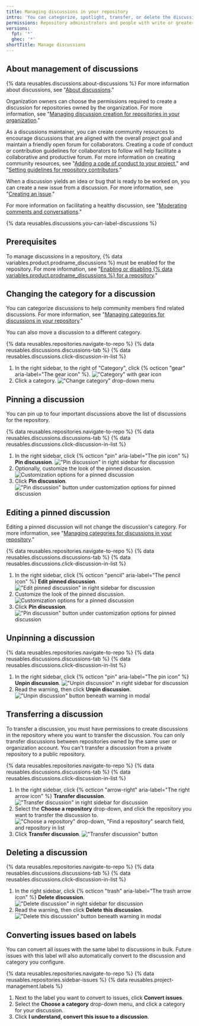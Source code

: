 ```yaml
---
title: Managing discussions in your repository
intro: 'You can categorize, spotlight, transfer, or delete the discussions in a repository.'
permissions: Repository administrators and people with write or greater access to a repository can manage discussions in the repository.
versions:
  fpt: '*'
  ghec: '*'
shortTitle: Manage discussions
---
```



## About management of discussions

{% data reusables.discussions.about-discussions %} For more information about discussions, see "[About discussions](/discussions/collaborating-with-your-community-using-discussions/about-discussions)."

Organization owners can choose the permissions required to create a discussion for repositories owned by the organization. For more information, see "[Managing discussion creation for repositories in your organization](/organizations/managing-organization-settings/managing-discussion-creation-for-repositories-in-your-organization)."

As a discussions maintainer, you can create community resources to encourage discussions that are aligned with the overall project goal and maintain a friendly open forum for collaborators. Creating a code of conduct or contribution guidelines for collaborators to follow will help facilitate a collaborative and productive forum. For more information on creating community resources, see "[Adding a code of conduct to your project](/communities/setting-up-your-project-for-healthy-contributions/adding-a-code-of-conduct-to-your-project)," and "[Setting guidelines for repository contributors](/communities/setting-up-your-project-for-healthy-contributions/setting-guidelines-for-repository-contributors)."

When a discussion yields an idea or bug that is ready to be worked on, you can create a new issue from a discussion. For more information, see "[Creating an issue](/issues/tracking-your-work-with-issues/creating-an-issue#creating-an-issue-from-a-discussion)."

For more information on facilitating a healthy discussion, see "[Moderating comments and conversations](/communities/moderating-comments-and-conversations)."

{% data reusables.discussions.you-can-label-discussions %}

## Prerequisites

To manage discussions in a repository, {% data variables.product.prodname_discussions %} must be enabled for the repository. For more information, see "[Enabling or disabling {% data variables.product.prodname_discussions %} for a repository](/github/administering-a-repository/enabling-or-disabling-github-discussions-for-a-repository)."

## Changing the category for a discussion

You can categorize discussions to help community members find related discussions. For more information, see "[Managing categories for discussions in your repository](/discussions/managing-discussions-for-your-community/managing-categories-for-discussions-in-your-repository)."

You can also move a discussion to a different category.

{% data reusables.repositories.navigate-to-repo %}
{% data reusables.discussions.discussions-tab %}
{% data reusables.discussions.click-discussion-in-list %}
1. In the right sidebar, to the right of "Category", click {% octicon "gear" aria-label="The gear icon" %}.
  !["Category" with gear icon](/assets/images/help/discussions/category-in-sidebar.png)
1. Click a category.
  !["Change category" drop-down menu](/assets/images/help/discussions/change-category-drop-down.png)

## Pinning a discussion

You can pin up to four important discussions above the list of discussions for the repository.

{% data reusables.repositories.navigate-to-repo %}
{% data reusables.discussions.discussions-tab %}
{% data reusables.discussions.click-discussion-in-list %}
1. In the right sidebar, click {% octicon "pin" aria-label="The pin icon" %} **Pin discussion**.
  !["Pin discussion" in right sidebar for discussion](/assets/images/help/discussions/click-pin-discussion.png)
1. Optionally, customize the look of the pinned discussion.
  ![Customization options for a pinned discussion](/assets/images/help/discussions/customize-pinned-discussion.png)
1. Click **Pin discussion**.
  !["Pin discussion" button under customization options for pinned discussion](/assets/images/help/discussions/click-pin-discussion-button.png)

## Editing a pinned discussion

Editing a pinned discussion will not change the discussion's category. For more information, see "[Managing categories for discussions in your repository](/discussions/managing-discussions-for-your-community/managing-categories-for-discussions-in-your-repository)."

{% data reusables.repositories.navigate-to-repo %}
{% data reusables.discussions.discussions-tab %}
{% data reusables.discussions.click-discussion-in-list %}
1. In the right sidebar, click {% octicon "pencil" aria-label="The pencil icon" %} **Edit pinned discussion**.
  !["Edit pinned discussion" in right sidebar for discussion](/assets/images/help/discussions/click-edit-pinned-discussion.png)
1. Customize the look of the pinned discussion.
  ![Customization options for a pinned discussion](/assets/images/help/discussions/customize-pinned-discussion.png)
1. Click **Pin discussion**.
  !["Pin discussion" button under customization options for pinned discussion](/assets/images/help/discussions/click-pin-discussion-button.png)

## Unpinning a discussion

{% data reusables.repositories.navigate-to-repo %}
{% data reusables.discussions.discussions-tab %}
{% data reusables.discussions.click-discussion-in-list %}
1. In the right sidebar, click {% octicon "pin" aria-label="The pin icon" %} **Unpin discussion**.
  !["Unpin discussion" in right sidebar for discussion](/assets/images/help/discussions/click-unpin-discussion.png)
1. Read the warning, then click **Unpin discussion**.
  !["Unpin discussion" button beneath warning in modal](/assets/images/help/discussions/click-unpin-discussion-button.png)

## Transferring a discussion

To transfer a discussion, you must have permissions to create discussions in the repository where you want to transfer the discussion. You can only transfer discussions between repositories owned by the same user or organization account. You can't transfer a discussion from a private repository to a public repository.

{% data reusables.repositories.navigate-to-repo %}
{% data reusables.discussions.discussions-tab %}
{% data reusables.discussions.click-discussion-in-list %}
1. In the right sidebar, click {% octicon "arrow-right" aria-label="The right arrow icon" %} **Transfer discussion**.
  !["Transfer discussion" in right sidebar for discussion](/assets/images/help/discussions/click-transfer-discussion.png)
1. Select the **Choose a repository** drop-down, and click the repository you want to transfer the discussion to.
  !["Choose a repository" drop-down, "Find a repository" search field, and repository in list](/assets/images/help/discussions/use-choose-a-repository-drop-down.png)
1. Click **Transfer discussion**.
  !["Transfer discussion" button](/assets/images/help/discussions/click-transfer-discussion-button.png)

## Deleting a discussion

{% data reusables.repositories.navigate-to-repo %}
{% data reusables.discussions.discussions-tab %}
{% data reusables.discussions.click-discussion-in-list %}
1. In the right sidebar, click {% octicon "trash" aria-label="The trash arrow icon" %} **Delete discussion**.
  !["Delete discussion" in right sidebar for discussion](/assets/images/help/discussions/click-delete-discussion.png)
1. Read the warning, then click **Delete this discussion**.
  !["Delete this discussion" button beneath warning in modal](/assets/images/help/discussions/click-delete-this-discussion-button.png)

## Converting issues based on labels

You can convert all issues with the same label to discussions in bulk. Future issues with this label will also automatically convert to the discussion and category you configure.

{% data reusables.repositories.navigate-to-repo %}
{% data reusables.repositories.sidebar-issues %}
{% data reusables.project-management.labels %}
1. Next to the label you want to convert to issues, click **Convert issues**.
1. Select the **Choose a category** drop-down menu, and click a category for your discussion.
1. Click **I understand, convert this issue to a discussion**.
